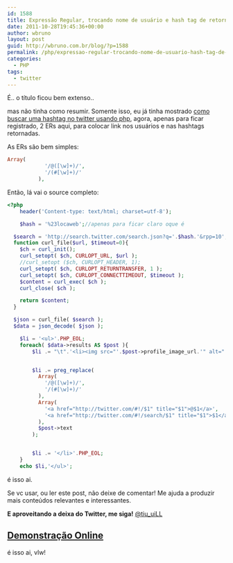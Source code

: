 ```yaml
---
id: 1588
title: Expressão Regular, trocando nome de usuário e hash tag de retorno do Twitter, por link
date: 2011-10-28T19:45:36+00:00
author: wbruno
layout: post
guid: http://wbruno.com.br/blog/?p=1588
permalink: /php/expressao-regular-trocando-nome-de-usuario-hash-tag-de-retorno-twitter-por-link/
categories:
  - PHP
tags:
  - twitter
---
```

É.. o título ficou bem extenso..

mas não tinha como resumir. Somente isso, eu já tinha mostrado <a href="https://wbruno.com.br/php/buscando-uma-hash-tag-search-twitter/" target="_blank">como buscar uma hashtag no twitter usando php</a>, agora, apenas para ficar registrado, 2 ERs aqui, para colocar link nos usuários e nas hashtags retornadas.

<!--more-->



As ERs são bem simples:

``` php
Array(
            '/@([\w]+)/',
            '/(#[\w]+)/'
          ),
```

Então, lá vai o source completo:

``` php
<?php
    header('Content-type: text/html; charset=utf-8');

    $hash = '%23locaweb';//apenas para ficar claro oque é

  $search = 'http://search.twitter.com/search.json?q='.$hash.'&rpp=10';
  function curl_file($url, $timeout=0){
    $ch = curl_init();
    curl_setopt( $ch, CURLOPT_URL, $url );
    //curl_setopt ($ch, CURLOPT_HEADER, 1);
    curl_setopt( $ch, CURLOPT_RETURNTRANSFER, 1 );
    curl_setopt( $ch, CURLOPT_CONNECTTIMEOUT, $timeout );
    $content = curl_exec( $ch );
    curl_close( $ch );

    return $content;
  }

  $json = curl_file( $search );
  $data = json_decode( $json );

    $li = '<ul>'.PHP_EOL;
    foreach( $data->results AS $post ){
        $li .= "\t".'<li><img src="'.$post->profile_image_url.'" alt="'.$post->from_user.'" title="'.$post->from_user.'" /> ';


        $li .= preg_replace(
          Array(
            '/@([\w]+)/',
            '/(#[\w]+)/'
          ),
          Array(
            '<a href="http://twitter.com/#!/$1" title="$1">@$1</a>',
            '<a href="http://twitter.com/#!/search/$1" title="$1">$1</a>'
          ),
          $post->text
        );


        $li .= '</li>'.PHP_EOL;
    }
    echo $li,'</ul>';
```

é isso ai.

Se vc usar, ou ler este post, não deixe de comentar! Me ajuda a produzir mais conteúdos relevantes e interessantes.

**E aproveitando a deixa do Twitter, me siga!** <a href="http://twitter.com/#!/tiu_uiLL" target="_blank">@tiu_uiLL</a>

## <a href="http://www.wbruno.com.br/scripts/search_hash_twitter_com_links.php" target="_blank">Demonstração Online</a>

é isso ai, vlw!
